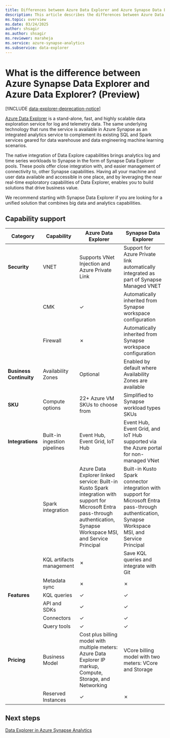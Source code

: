 ```yaml
---
title: Differences between Azure Data Explorer and Azure Synapse Data Explorer (Preview)
description: This article describes the differences between Azure Data Explorer and Azure Synapse Data Explorer.
ms.topic: overview
ms.date: 03/24/2025
author: shsagir
ms.author: shsagir
ms.reviewer: maraheja
ms.service: azure-synapse-analytics
ms.subservice: data-explorer
---
```


# What is the difference between Azure Synapse Data Explorer and Azure Data Explorer? (Preview)

[!INCLUDE [data-explorer-deprecation-notice](includes/data-explorer-deprecation-notice.md)]

[Azure Data Explorer](/azure/data-explorer/data-explorer-overview) is a stand-alone, fast, and highly scalable data exploration service for log and telemetry data. The same underlying technology that runs the service is available in Azure Synapse as an integrated analytics service to complement its existing SQL and Spark services geared for data warehouse and data engineering machine learning scenarios.

The native integration of Data Explore capabilities brings analytics log and time series workloads to Synapse in the form of Synapse Data Explorer pools. These pools offer close integration with, and easier management of connectivity to, other Synapse capabilities. Having all your machine and user data available and accessible in one place, and by leveraging the near real-time exploratory capabilities of Data Explorer, enables you to build solutions that drive business value.

We recommend starting with Synapse Data Explorer if you are looking for a unified solution that combines big data and analytics capabilities.

## Capability support

| Category | Capability | Azure Data Explorer | Synapse Data Explorer |
|--|--|--|--|
| **Security** | VNET | Supports VNet Injection and Azure Private Link | Support for Azure Private link automatically integrated as part of Synapse Managed VNET |
|  | CMK | ✓ | Automatically inherited from Synapse workspace configuration |
|  | Firewall | ✗ | Automatically inherited from Synapse workspace configuration |
| **Business Continuity** | Availability Zones | Optional | Enabled by default where Availability Zones are available |
| **SKU** | Compute options | 22+ Azure VM SKUs to choose from | Simplified to Synapse workload types SKUs |
| **Integrations** | Built-in ingestion pipelines | Event Hub, Event Grid, IoT Hub | Event Hub, Event Grid, and IoT Hub supported via the Azure portal for non-managed VNet |
|  | Spark integration | Azure Data Explorer linked service: Built-in Kusto Spark integration with support for Microsoft Entra pass-through authentication, Synapse Workspace MSI, and Service Principal | Built-in Kusto Spark connector integration with support for Microsoft Entra pass-through authentication, Synapse Workspace MSI, and Service Principal |
|  | KQL artifacts management | ✗ | Save KQL queries and integrate with Git |
|  | Metadata sync | ✗ | ✗ |
| **Features** | KQL queries | ✓ | ✓ |
|  | API and SDKs | ✓ | ✓ |
|  | Connectors | ✓ | ✓ |
|  | Query tools | ✓ | ✓ |
| **Pricing** | Business Model | Cost plus billing model with multiple meters: Azure Data Explorer IP markup, Compute, Storage, and Networking | VCore billing model with two meters: VCore and Storage |
|  | Reserved Instances | ✓ | ✗ |

## Next steps

[Data Explorer in Azure Synapse Analytics](data-explorer-overview.md)
